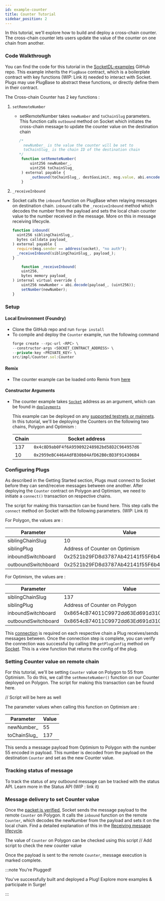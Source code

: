 ```yaml
---
id: example-counter
title: Counter Tutorial
sidebar_position: 2
---
```


In this tutorial, we'll explore how to build and deploy a cross-chain counter. The cross-chain counter lets users update the value of the counter on one chain from another.

### Code Walkthrough

You can find the code for this tutorial in the [SocketDL-examples](https://github.com/SocketDotTech/socketDL-examples) GitHub repo. This example inherits the `PlugBase` contract, which is a boilerplate contract with key functions (WIP: Link it) needed to interact with Socket. Plugs may use PlugBase to abstract these functions, or directly define them in their contract.

The Cross-chain Counter has 2 key functions :

1. `setRemoteNumber`

   - setRemoteNumber takes `newNumber` and `toChainSlug` parameters. This function calls `outbound` method on Socket which initiates the cross-chain message to update the counter value on the destination chain

   ```javascript
      /*
        newNumber_ is the value the counter will be set to
        toChainSlug_ is the chain ID of the destination chain
      */
       function setRemoteNumber(
           uint256 newNumber_,
           uint256 toChainSlug_
       ) external payable {
           _outbound(toChainSlug_, destGasLimit, msg.value, abi.encode(newNumber_));
       }

   ```

2. `_receiveInbound`

- Socket calls the `inbound` function on PlugBase when relaying messages on destination chain. `inbound` calls the `_receiveInbound` method which decodes the number from the payload and sets the local chain counter value to the number received in the message. More on this in message receiving lifecycle.

  ```javascript
  function inbound(
    uint256 siblingChainSlug_,
    bytes calldata payload_
  ) external payable {
    require(msg.sender == address(socket), "no auth");
    _receiveInbound(siblingChainSlug_, payload_);
  }
  ```

  ```javascript
      function _receiveInbound(
      uint256,
      bytes memory payload_
  ) internal virtual override {
      uint256 newNumber = abi.decode(payload_, (uint256));
      setNumber(newNumber);
  }
  ```

### Setup

#### Local Environment (Foundry)

- Clone the GitHub repo and run `forge install`
- To compile and deploy the `Counter` example, run the following command
  ```javascript
  forge create --rpc-url <RPC> \
  --constructor-args <SOCKET_CONTRACT_ADDRESS> \
  --private-key <PRIVATE_KEY> \
  src/impl/Counter.sol:Counter
  ```

#### Remix

- The counter example can be loaded onto Remix from [here](https://remix.ethereum.org/#url=https://github.com/SocketDotTech/socketDL-examples/blob/templates/src/impl/Counter.sol&lang=en&optimize=false&runs=200&evmVersion=null&version=soljson-v0.5.0+commit.1d4f565a.js&language=Solidity)

#### Constructor Arguments

- The counter example takes [`Socket`](../../Learn/protocol-architecture.md#socket) address as an argument, which can be found in [`deployments`](../Deployments.mdx)

  This example can be deployed on any [supported testnets or mainnets](../Deployments.mdx). In this tutorial, we'll be deploying the Counters on the following two chains, Polygon and Optimism :

  | Chain | Socket address                               |
  | ----- | -------------------------------------------- |
  | 137   | `0x4c8D9ab0F4f6A959092248982bd58D2C964957d6` |
  | 10    | `0x2959eBC446A4dFB30b04AfD62B0cBD3F914306B4` |

### Configuring Plugs

As described in the Getting Started section, Plugs must connect to Socket before they can send/receive messages between one another. After deploying the `Counter` contract on Polygon and Optimism, we need to initiate a `connect()` transaction on respective chains.

The script for making this transaction can be found here. This step calls the `connect` method on Socket with the following parameters. (WIP: Link it)

For Polygon, the values are :

| Parameter           | Value                                      |
| ------------------- | ------------------------------------------ |
| siblingChainSlug    | 10                                         |
| siblingPlug         | Address of Counter on Optimism             |
| inboundSwitchboard  | 0x2521b29FD8d3787Ab42141f55F6b462E6115C737 |
| outboundSwitchboard | 0x2521b29FD8d3787Ab42141f55F6b462E6115C737 |

For Optimism, the values are :

| Parameter           | Value                                      |
| ------------------- | ------------------------------------------ |
| siblingChainSlug    | 137                                        |
| siblingPlug         | Address of Counter on Polygon              |
| inboundSwitchboard  | 0x8654cB74011C9972dd63Ed691d310e1BAA85Fe9E |
| outboundSwitchboard | 0x8654cB74011C9972dd63Ed691d310e1BAA85Fe9E |

This [connection](../../Learn/lifecycle.md#connecting-to-socket) is required on each respective chain a Plug receives/sends messages between. Once the connection step is complete, you can verify the connection was successful by calling the `getPlugConfig` method on [Socket](../Deployments.mdx). This is a view function that returns the config of the plug.

### Setting Counter value on remote chain

For this tutorial, we'll be setting `Counter` value on Polygon to 55 from Optimism. To do this, we call the `setRemoteNumber()` function on our Counter deployed on Polygon. The script for making this transaction can be found here.

// Script will be here as well

The parameter values when calling this function on Optimism are :

| Parameter     | Value |
| ------------- | ----- |
| newNumber\_   | 55    |
| toChainSlug\_ | 137   |

This sends a message payload from Optimism to Polygon with the number 55 encoded in payload. This number is decoded from the payload on the destination `Counter` and set as the new Counter value.

### Tracking status of message

To track the status of any outbound message can be tracked with the status API. Learn more in the Status API (WIP : link it)

### Message delivery to set Counter value

Once the [packet is verified](../../Learn/lifecycle.md#switchboards-101), Socket sends the message payload to the remote `Counter` on Polygon. It calls the `inbound` function on the remote `Counter`, which decodes the newNumber from the payload and sets it on the local chain. Find a detailed explanation of this in the [Receiving message lifecycle](../../Learn/lifecycle.md#receiving-a-message).

The value of `Counter` on Polygon can be checked using this script
// Add script to check the new counter value

Once the payload is sent to the remote `Counter`, message execution is marked complete.

:::note You're Plugged!

You've successfully built and deployed a Plug! Explore more examples & participate in Surge!

:::
